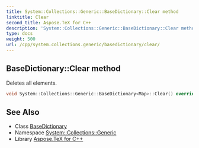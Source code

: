 ```yaml
---
title: System::Collections::Generic::BaseDictionary::Clear method
linktitle: Clear
second_title: Aspose.TeX for C++
description: 'System::Collections::Generic::BaseDictionary::Clear method. Deletes all elements in C++.'
type: docs
weight: 500
url: /cpp/system.collections.generic/basedictionary/clear/
---
```

## BaseDictionary::Clear method


Deletes all elements.

```cpp
void System::Collections::Generic::BaseDictionary<Map>::Clear() override
```

## See Also

* Class [BaseDictionary](../)
* Namespace [System::Collections::Generic](../../)
* Library [Aspose.TeX for C++](../../../)

